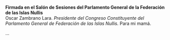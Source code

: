 **Firmada en el Salón de Sesiones del Parlamento General de la Federación de las Islas Nullis**
<br>
Oscar Zambrano Lara. *Presidente del Congreso Constituyente del Parlamento General de Federación de las Islas Nullis.*
Para mi mamá.

...
